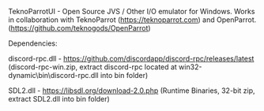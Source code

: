 TeknoParrotUI - Open Source JVS / Other I/O emulator for Windows. Works in collaboration with TeknoParrot (https://teknoparrot.com) and OpenParrot. (https://github.com/teknogods/OpenParrot)

Dependencies:

discord-rpc.dll - https://github.com/discordapp/discord-rpc/releases/latest (discord-rpc-win.zip, extract discord-rpc located at win32-dynamic\bin\discord-rpc.dll into bin folder)

SDL2.dll - https://libsdl.org/download-2.0.php (Runtime Binaries, 32-bit zip, extract SDL2.dll into bin folder)